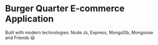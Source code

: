 # Burger Quarter E-commerce Application

Built with modern technologies: Node Js, Express, MongoDb, Mongoose and Friends 😃
